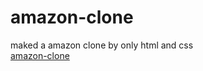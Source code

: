 # amazon-clone
maked a amazon clone by only html and css <br/>
<a href="https://sachin-amazon-clone.netlify.app/"> amazon-clone </a>

